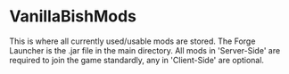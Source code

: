 # VanillaBishMods

This is where all currently used/usable mods are stored. The Forge 
Launcher is the .jar file in the main directory. All mods in 'Server-Side' are required to join the game standardly, any in 'Client-Side' are optional.
